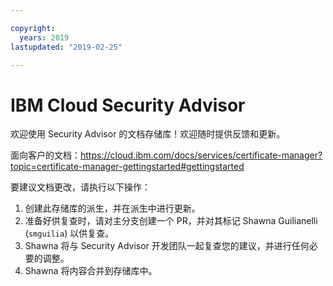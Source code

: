 ```yaml
---

copyright:
  years: 2019
lastupdated: "2019-02-25"

---
```


# IBM Cloud Security Advisor

欢迎使用 Security Advisor 的文档存储库！欢迎随时提供反馈和更新。

面向客户的文档：https://cloud.ibm.com/docs/services/certificate-manager?topic=certificate-manager-gettingstarted#gettingstarted





要建议文档更改，请执行以下操作：

1. 创建此存储库的派生，并在派生中进行更新。
2. 准备好供复查时，请对主分支创建一个 PR，并对其标记 Shawna Guilianelli (`smguilia`) 以供复查。
3. Shawna 将与 Security Advisor 开发团队一起复查您的建议，并进行任何必要的调整。
4. Shawna 将内容合并到存储库中。



